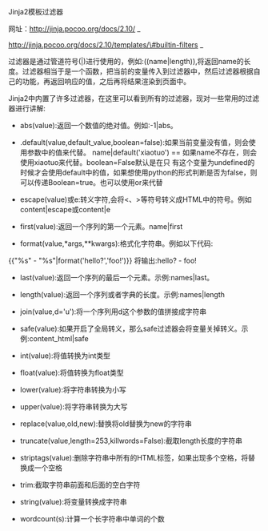 Jinja2模板过滤器

网址：http://jinja.pocoo.org/docs/2.10/_

http://jinja.pocoo.org/docs/2.10/templates/\#builtin-filters_


过滤器是通过管道符号\(\|\)进行使用的，例如:\(\(name\|length\)\),将返回name的长度。过滤器相当于是一个函数，把当前的变量传入到过滤器中，然后过滤器根据自己的功能，再返回响应的值，之后再将结果渲染到页面中。

Jinja2中内置了许多过滤器，在这里可以看到所有的过滤器，现对一些常用的过滤器进行讲解:

* abs\(value\):返回一个数值的绝对值。例如:-1\|abs。

* .default\(value,default\_value,boolean=false\):如果当前变量没有值，则会使用参数中的值来代替。  name\|default\('xiaotuo'\) == 如果name不存在，则会使用xiaotuo来代替。boolean=False默认是在只  有这个变量为undefined的时候才会使用default中的值，如果想使用python的形式判断是否为false，则可以传递Boolean=true。也可以使用or来代替

*  escape\(value\)或e:转义字符,会将&lt;、&gt;等符号转义成HTML中的符号。例如content\|escape或content\|e

* first\(value\):返回一个序列的第一个元素。name\|first

* format\(value,\*args,\*\*kwargs\):格式化字符串。例如以下代码:

{{"%s" - "%s"\|format\('hello?','foo!'\)}} 将输出:hello? - foo!

* last\(value\):返回一个序列的最后一个元素。示例:names\|last。

* length\(value\):返回一个序列或者字典的长度。示例:names\|length

* join\(value,d='u'\):将一个序列用d这个参数的值拼接成字符串

*  safe\(value\):如果开启了全局转义，那么safe过滤器会将变量关掉转义。示例:content\_html\|safe

*  int\(value\):将值转换为int类型

*  float\(value\):将值转换为float类型

* lower\(value\):将字符串转换为小写

*  upper\(value\):将字符串转换为大写

*  replace\(value,old,new\):替换将old替换为new的字符串

*  truncate\(value,length=253,killwords=False\):截取length长度的字符串

*  striptags\(value\):删除字符串中所有的HTML标签，如果出现多个空格，将替换成一个空格

*  trim:截取字符串前面和后面的空白字符

*  string\(value\):将变量转换成字符串

*  wordcount\(s\):计算一个长字符串中单词的个数



